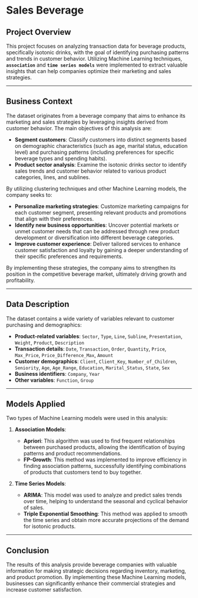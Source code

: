 # Sales Beverage

## Project Overview
This project focuses on analyzing transaction data for beverage products, specifically isotonic drinks, with the goal of identifying purchasing patterns and trends in customer behavior. Utilizing Machine Learning techniques, **``association``** and **``time series models``** were implemented to extract valuable insights that can help companies optimize their marketing and sales strategies.

---

## Business Context

The dataset originates from a beverage company that aims to enhance its marketing and sales strategies by leveraging insights derived from customer behavior. The main objectives of this analysis are:

- **Segment customers**: Classify customers into distinct segments based on demographic characteristics (such as age, marital status, education level) and purchasing patterns (including preferences for specific beverage types and spending habits).
- **Product sector analysis**: Examine the isotonic drinks sector to identify sales trends and customer behavior related to various product categories, lines, and sublines.

By utilizing clustering techniques and other Machine Learning models, the company seeks to:

- **Personalize marketing strategies**: Customize marketing campaigns for each customer segment, presenting relevant products and promotions that align with their preferences.
- **Identify new business opportunities**: Uncover potential markets or unmet customer needs that can be addressed through new product development or diversification into different beverage categories.
- **Improve customer experience**: Deliver tailored services to enhance customer satisfaction and loyalty by gaining a deeper understanding of their specific preferences and requirements.

By implementing these strategies, the company aims to strengthen its position in the competitive beverage market, ultimately driving growth and profitability.

---

## Data Description

The dataset contains a wide variety of variables relevant to customer purchasing and demographics:

- **Product-related variables**: `Sector`, `Type`, `Line`, `Subline`, `Presentation`, `Weight`, `Product`, `Description`
- **Transaction details**: `Date`, `Transaction`, `Order`, `Quantity`, `Price`, `Max_Price`, `Price_Difference_Max`, `Amount`
- **Customer demographics**: `Client`, `Client_Key`, `Number_of_Children`, `Seniority`, `Age`, `Age_Range`, `Education`, `Marital_Status`, `State`, `Sex`
- **Business identifiers**: `Company`, `Year`
- **Other variables**: `Function`, `Group`


---
## Models Applied
Two types of Machine Learning models were used in this analysis:

1. **Association Models**:
   - **Apriori**: This algorithm was used to find frequent relationships between purchased products, allowing the identification of buying patterns and product recommendations.
   - **FP-Growth**: This method was implemented to improve efficiency in finding association patterns, successfully identifying combinations of products that customers tend to buy together.

2. **Time Series Models**:
   - **ARIMA**: This model was used to analyze and predict sales trends over time, helping to understand the seasonal and cyclical behavior of sales.
   - **Triple Exponential Smoothing**: This method was applied to smooth the time series and obtain more accurate projections of the demand for isotonic products.
---
## Conclusion
The results of this analysis provide beverage companies with valuable information for making strategic decisions regarding inventory, marketing, and product promotion. By implementing these Machine Learning models, businesses can significantly enhance their commercial strategies and increase customer satisfaction.

